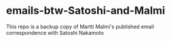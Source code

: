 # emails-btw-Satoshi-and-Malmi
This repo is a backup copy of Martti Malmi's published email correspondence with Satoshi Nakamoto
